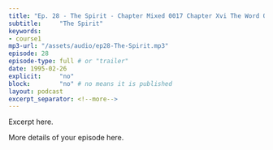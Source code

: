 ```yaml
---
title: "Ep. 28 - The Spirit - Chapter Mixed 0017 Chapter Xvi The Word Of Wisdom Gods Wisdom Wisdom Bui"
subtitle:     "The Spirit"
keywords:
- course1
mp3-url: "/assets/audio/ep28-The-Spirit.mp3"
episode: 28
episode-type: full # or "trailer"
date: 1995-02-26
explicit:     "no"
block:        "no" # no means it is published
layout: podcast
excerpt_separator: <!--more-->
---
```

Excerpt here.
<!--more-->

More details of your episode here.
